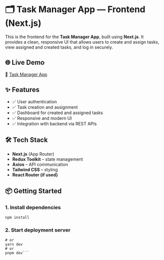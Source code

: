 # 🗂️ Task Manager App — Frontend (Next.js)

This is the frontend for the **Task Manager App**, built using **Next.js**. It provides a clean, responsive UI that allows users to create and assign tasks, view assigned and created tasks, and log in securely.

## 🌐 Live Demo

🔗 [Task Manager App](https://task-manager-frontend-two-mauve.vercel.app)

## ✨ Features

- ✅ User authentication
- ✅ Task creation and assignment
- ✅ Dashboard for created and assigned tasks
- ✅ Responsive and modern UI
- ✅ Integration with backend via REST APIs

## 🛠 Tech Stack

- **Next.js** (App Router)
- **Redux Toolkit** – state management
- **Axios** – API communication
- **Tailwind CSS** – styling
- **React Router (if used)**

## 📦 Getting Started

### 1. Install dependencies

```bash
npm install
```
### 2. Start deployment server

```npm run dev
# or
yarn dev
# or
pnpm dev```

